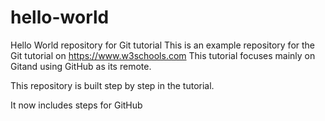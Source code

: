 # hello-world
Hello World repository for Git tutorial
This is an example repository for the Git tutorial on https://www.w3schools.com
This tutorial focuses mainly on Gitand using GitHub as its remote.

This repository is built step by step in the tutorial.

It now includes steps for GitHub
